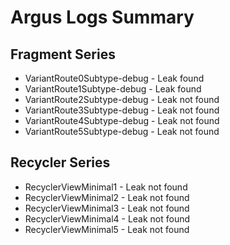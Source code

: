 # Argus Logs Summary

## Fragment Series 
- VariantRoute0Subtype-debug - Leak found
- VariantRoute1Subtype-debug - Leak found
- VariantRoute2Subtype-debug - Leak not found
- VariantRoute3Subtype-debug - Leak not found
- VariantRoute4Subtype-debug - Leak not found
- VariantRoute5Subtype-debug - Leak not found


## Recycler Series

- RecyclerViewMinimal1 - Leak not found
- RecyclerViewMinimal2 - Leak not found
- RecyclerViewMinimal3 - Leak not found
- RecyclerViewMinimal4 - Leak not found
- RecyclerViewMinimal5 - Leak not found
